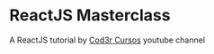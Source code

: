# ReactJS Masterclass
A ReactJS tutorial by <a href="https://www.youtube.com/channel/UCcMcmtNSSQECjKsJA1XH5MQ">Cod3r Cursos</a> youtube channel
